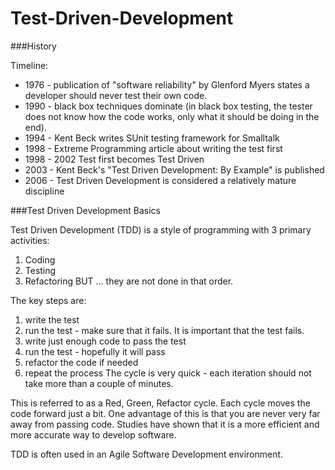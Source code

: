 # Test-Driven-Development

###History

Timeline:

* 1976 - publication of "software reliability" by Glenford Myers states a developer should never test their own code.
* 1990 - black box techniques dominate (in black box testing, the tester does not know how the code works, only what it               should be doing in the end).
* 1994 - Kent Beck writes SUnit testing framework for Smalltalk
* 1998 - Extreme Programming article about writing the test first
* 1998 - 2002 Test first becomes Test Driven
* 2003 - Kent Beck's "Test Driven Development: By Example" is published
* 2006 - Test Driven Development is considered a relatively mature discipline



###Test Driven Development Basics

Test Driven Development (TDD) is a style of programming with 3 primary activities:
1) Coding
2) Testing
3) Refactoring
BUT ... they are not done in that order.

The key steps are:
1) write the test
2) run the test - make sure that it fails.  It is important that the test fails.
3) write just enough code to pass the test
4) run the test - hopefully it will pass
5) refactor the code if needed
6) repeat the process
The cycle is very quick - each iteration should not take more than a couple of minutes.

This is referred to as a Red, Green, Refactor cycle.  Each cycle moves the code forward just a bit.  One advantage
of this is that you are never very far away from passing code.  Studies have shown that it is a more efficient and more accurate way to develop software.

TDD is often used in an Agile Software Development environment.









